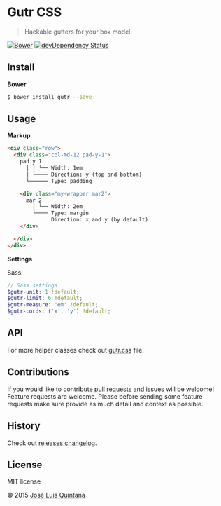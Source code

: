 # Gutr CSS

> Hackable gutters for your box model.

[![Bower](https://img.shields.io/bower/v/gutr.svg?style=flat-square)](https://github.com/quintana-dev/gutr-css) [![devDependency Status](https://david-dm.org/quintana-dev/gutr-css/dev-status.svg?style=flat-square)](https://david-dm.org/quintana-dev/gutr-css#info=devDependencies)

## Install

**Bower**

```sh
$ bower install gutr --save
```

## Usage

**Markup**

```html
<div class="row">
  <div class="col-md-12 pad-y-1">
    pad y 1
      │ │ └── Width: 1em
      │ └──── Direction: y (top and bottom)
      └────── Type: padding

    <div class="my-wrapper mar2">
      mar 2
        │ └── Width: 2em
        └──── Type: margin
              Direction: x and y (by default)
    </div>

  </div>
</div>
```

**Settings**

Sass:

```scss
// Sass settings
$gutr-unit: 1 !default;
$gutr-limit: 6 !default;
$gutr-measure: 'em' !default;
$gutr-cords: ('x', 'y') !default;
```

## API
For more helper classes check out [gutr.css](dist/gutr.css) file.

## Contributions
If you would like to contribute [pull requests](https://github.com/quintana-dev/gutr-css/pulls) and [issues](https://github.com/quintana-dev/gutr-css/issues) will be welcome! Feature requests are welcome. Please before sending some feature requests make sure provide as much detail and context as possible.

## History
Check out [releases changelog](https://github.com/quintana-dev/gutr-css/releases).

## License
MIT license

© 2015 [José Luis Quintana](http://quintana.io)
